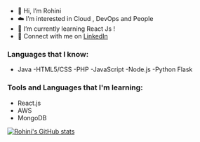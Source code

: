 - 👋 Hi, I’m Rohini
- ☁️ I’m interested in Cloud , DevOps and People 
- 🌱 I’m currently learning React Js !
- :wave: Connect with me on [LinkedIn](https://www.linkedin.com/in/rohini-mohan/)
### **Languages that I know:**
- Java -HTML5/CSS -PHP -JavaScript -Node.js -Python Flask
### **Tools and Languages that I'm learning:**
- React.js
- AWS
- MongoDB
<!--
rohinimohan14/rohinimohan14 is a ✨ special ✨ repository because its `README.md` (this file) appears on your GitHub profile.
You can click the Preview link to take a look at your changes.
--->
[![Rohini's GitHub stats](https://github-readme-stats.vercel.app/api?username=rohinimohan14&count_private=true&show_icons=true&theme=radical)](https://github.com/anuraghazra/github-readme-stats)
